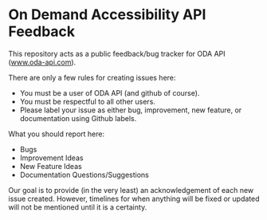 # On Demand Accessibility API Feedback
This repository acts as a public feedback/bug tracker for ODA API (www.oda-api.com).

There are only a few rules for creating issues here:
- You must be a user of ODA API (and github of course).
- You must be respectful to all other users.
- Please label your issue as either bug, improvement, new feature, or documentation using Github labels.

What you should report here:
- Bugs
- Improvement Ideas
- New Feature Ideas
- Documentation Questions/Suggestions

Our goal is to provide (in the very least) an acknowledgement of each new issue created.  However, timelines for when anything will be fixed or updated will not be mentioned until it is a certainty.
